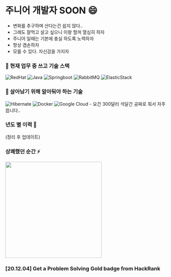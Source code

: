 # 주니어 개발자 SOON 😄
- 변화를 추구하며 산다는건 쉽지 않다..
- 그래도 잘먹고 살고 싶으니 이왕 할꺼 열심히 하자
- 주니어 일때는 기본에 충실 하도록 노력하자
- 항상 겸손하자
- 모를 수 있다. 자신감을 가지자
 
### 🔭 현재 업무 중 쓰고 기술 스택
![RedHat](https://img.shields.io/badge/-Red%20Hat-EE0000?style=falt-square&logo=Red%20Hat&logoColor=white) ![Java](https://img.shields.io/badge/-Java-007396?style=falt-square&logo=java&logoColor=white)  ![Springboot](https://img.shields.io/badge/-SpringBoot-6DB33F?style=falt-square&logo=spring&logoColor=white) ![RabbitMQ](https://img.shields.io/badge/-RabbitMQ-FF6600?style=falt-square&logo=RabbitMQ&logoColor=white) ![ElasticStack](https://img.shields.io/badge/-Elastic%20Stack-005571?style=falt-square&logo=elastic%20Stack&logoColor=white)

### 🌱 살아남기 위해 알아둬야 하는 기술 
![Hibernate](https://img.shields.io/badge/-Hibernate-59666C?style=falt-square&logo=hibernate&logoColor=white) ![Docker](https://img.shields.io/badge/-Docker-2496ED?style=falt-square&logo=Docker&logoColor=white) 
![Google Cloud](https://img.shields.io/badge/-Google%20Cloud-4285F4?style=falt-square&logo=google%20cloud&logoColor=white) - 요건 300달러 석달간 공짜로 줘서 자주 씁니다..


### 년도 별 이력 💬
(정리 후 업데이트)



### 상쾌했던 순간 ⚡

<img width="300" src="https://user-images.githubusercontent.com/31875043/101166276-5b906880-367b-11eb-9502-bb9b14196250.JPG" >

### [20.12.04] Get a Problem Solving Gold badge from HackRank




<!--
**SoonMyeong/SoonMyeong** is a ✨ _special_ ✨ repository because its `README.md` (this file) appears on your GitHub profile.

Here are some ideas to get you started:

- 🔭 I’m currently working on ...
- 🌱 I’m currently learning ...
- 👯 I’m looking to collaborate on ...
- 🤔 I’m looking for help with ...
- 💬 Ask me about ...
- 📫 How to reach me: ...
- 😄 Pronouns: ...
- ⚡ Fun fact: ...
-->
